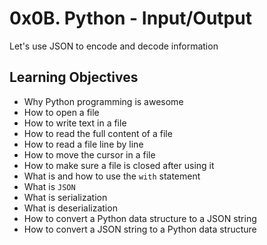 # 0x0B. Python - Input/Output

Let's use JSON to encode and decode information

## Learning Objectives

- Why Python programming is awesome
- How to open a file
- How to write text in a file
- How to read the full content of a file
- How to read a file line by line
- How to move the cursor in a file
- How to make sure a file is closed after using it
- What is and how to use the `with` statement
- What is `JSON`
- What is serialization
- What is deserialization
- How to convert a Python data structure to a JSON string
- How to convert a JSON string to a Python data structure

